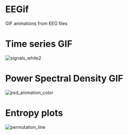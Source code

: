 # EEGif
GIF animations from EEG files


# Time series GIF
![signals_white2](https://user-images.githubusercontent.com/71186117/220242867-3531e652-3ed2-4275-883c-7469e8df1ef7.gif)

# Power Spectral Density GIF
![psd_animation_color](https://user-images.githubusercontent.com/71186117/220242325-f23b0e35-e7a9-4a98-b24c-9a18ac133bf9.gif)

# Entropy plots
![permutation_line](https://user-images.githubusercontent.com/71186117/220242946-62120621-1a54-44e8-a2bf-33a992d89473.gif)

